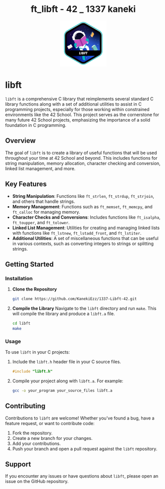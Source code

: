 <h1 align="center">ft_libft - 42 _ 1337 kaneki</h1>
<p align="center">
  <a href="https://github.com/KanekiEzz/1337-Libft-42">
    <img src="https://github.com/KanekiEzz/kaneki_badges/blob/main/libfte.png?raw=true" alt="42 Badge">
  </a>
</p>

# libft

`libft` is a comprehensive C library that reimplements several standard C library functions along with a set of additional utilities to assist in C programming projects, especially for those working within constrained environments like the 42 School. This project serves as the cornerstone for many future 42 School projects, emphasizing the importance of a solid foundation in C programming.

## Overview

The goal of `libft` is to create a library of useful functions that will be used throughout your time at 42 School and beyond. This includes functions for string manipulation, memory allocation, character checking and conversion, linked list management, and more. 

## Key Features

- **String Manipulation**: Functions like `ft_strlen`, `ft_strdup`, `ft_strjoin`, and others that handle strings.
- **Memory Management**: Functions such as `ft_memset`, `ft_memcpy`, and `ft_calloc` for managing memory.
- **Character Checks and Conversions**: Includes functions like `ft_isalpha`, `ft_toupper`, and `ft_tolower`.
- **Linked List Management**: Utilities for creating and managing linked lists with functions like `ft_lstnew`, `ft_lstadd_front`, and `ft_lstiter`.
- **Additional Utilities**: A set of miscellaneous functions that can be useful in various contexts, such as converting integers to strings or splitting strings.

## Getting Started

### Installation

1. **Clone the Repository**
   ```sh
   git clone https://github.com/KanekiEzz/1337-Libft-42.git
   ```

2. **Compile the Library**
   Navigate to the `libft` directory and run `make`. This will compile the library and produce a `libft.a` file.
   ```sh
   cd libft
   make
   ```

### Usage

To use `libft` in your C projects:

1. Include the `libft.h` header file in your C source files.
   ```c
   #include "libft.h"
   ```

2. Compile your project along with `libft.a`. For example:
   ```sh
   gcc -o your_program your_source_files libft.a
   ```

## Contributing

Contributions to `libft` are welcome! Whether you've found a bug, have a feature request, or want to contribute code:

1. Fork the repository.
2. Create a new branch for your changes.
3. Add your contributions.
4. Push your branch and open a pull request against the `libft` repository.

## Support

If you encounter any issues or have questions about `libft`, please open an issue on the GitHub repository.
